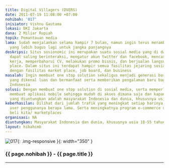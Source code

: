 ```yaml
---
title: Digital Villagers (DVERS)
date: 2011-07-19 11:08:00 +07:00
nohibah: '017'
inisiator: Vishnu Gautama
lokasi: DKI Jakarta
dana: 2 Miliar Rupiah
topik: Pemantauan media
lama: Sudah menjalankan selama hampir 7 bulan, namun ingin terus merambah kepada aplikasi-aplikasi
  yang lebih bagus lagi untuk jangka panjangnya
deskripsi: Situs sosionomic ini merupakan suatu sosial media yang di dalamnya orang
  dapat saling berinteraksi, mengatur akun twitter dan facebook, mencari lowongan
  kerja, memperbaharui CV, melakukan promo bisnis, dan berjualan langsung di market
  place. Dalam situs ini terdapat hampir semua fasilitas jejaring sosial ditambah
  dengan fasilitas market place, job board, dan business
masalah: Ingin membuat one stop solution sekaligus menjadi generasi baru media sosial
  yang dikenal luas dan bermanfaat serta memberikan pengalaman baru bagi masyarakat
  Indonesia
solusi: Dengan membuat one stop solution di sosial media, serta memperluas dengan
  membuat aplikasi mobile sehingga mudah di akses dimana saja dan kapan saja. Pihak
  yang diuntungkan adalah masyarakat Indonesia dan dunia, khususnya usia 18-55 tahun
keberhasilan: Dilihat dari jumlah trafik yang meningkat setiap harinya dan jumlah
  user penggunanya berapa lama. Serta meningkatnya program e-commerce di pusat jual
  beli kita/ marketplaces
organisasi: NA
diuntungkan: Masyarakat Indonesia dan dunia, khususnya usia 18-55 tahun
layout: hibahcmb
---
```


![017](/static/img/hibahcmb/017.png){: .img-responsive }{: width="350" }

### {{ page.nohibah }} - {{ page.title }}

---
